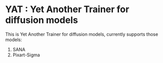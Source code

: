 # YAT : Yet Another Trainer for diffusion models

This is Yet Another Trainer for diffusion models, currently supports those models:
1. SANA
2. Pixart-Sigma
